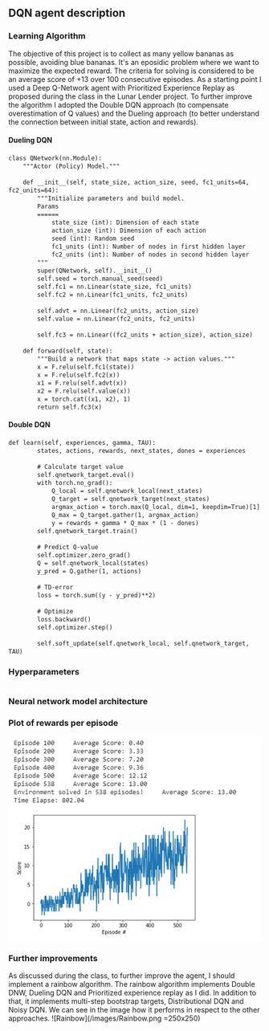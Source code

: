 ## DQN agent description

### Learning Algorithm
The objective of this project is to collect as many yellow bananas as possible, avoiding blue bananas. It's an eposidic problem where we want to maximize the expected reward.  The criteria for solving is considered to be an average score of +13 over 100 consecutive episodes.
As a starting point I used a Deep Q-Network agent with Prioritized Experience Replay as proposed during the class in the Lunar Lender project. To further improve the algorithm I adopted the Double DQN approach (to compensate overestimation of Q values) and the Dueling approach (to better understand the connection between initial state, action and rewards).

#### Dueling DQN
```
class QNetwork(nn.Module):
    """Actor (Policy) Model."""

    def __init__(self, state_size, action_size, seed, fc1_units=64, fc2_units=64):
        """Initialize parameters and build model.
        Params
        ======
            state_size (int): Dimension of each state
            action_size (int): Dimension of each action
            seed (int): Random seed
            fc1_units (int): Number of nodes in first hidden layer
            fc2_units (int): Number of nodes in second hidden layer
        """
        super(QNetwork, self).__init__()
        self.seed = torch.manual_seed(seed)
        self.fc1 = nn.Linear(state_size, fc1_units)
        self.fc2 = nn.Linear(fc1_units, fc2_units)

        self.advt = nn.Linear(fc2_units, action_size)
        self.value = nn.Linear(fc2_units, fc2_units)
        
        self.fc3 = nn.Linear((fc2_units + action_size), action_size)

    def forward(self, state):
        """Build a network that maps state -> action values."""
        x = F.relu(self.fc1(state))
        x = F.relu(self.fc2(x))
        x1 = F.relu(self.advt(x))
        x2 = F.relu(self.value(x))
        x = torch.cat((x1, x2), 1)
        return self.fc3(x)
```

#### Double DQN
```
def learn(self, experiences, gamma, TAU):
        states, actions, rewards, next_states, dones = experiences

        # Calculate target value
        self.qnetwork_target.eval()
        with torch.no_grad():
            Q_local = self.qnetwork_local(next_states)
            Q_target = self.qnetwork_target(next_states)
            argmax_action = torch.max(Q_local, dim=1, keepdim=True)[1]
            Q_max = Q_target.gather(1, argmax_action)
            y = rewards + gamma * Q_max * (1 - dones)
        self.qnetwork_target.train()

        # Predict Q-value
        self.optimizer.zero_grad()
        Q = self.qnetwork_local(states)
        y_pred = Q.gather(1, actions)

        # TD-error
        loss = torch.sum((y - y_pred)**2)

        # Optimize
        loss.backward()
        self.optimizer.step()

        self.soft_update(self.qnetwork_local, self.qnetwork_target, TAU)  
```

### Hyperparameters
```

```
### Neural network model architecture

### Plot of rewards per episode
![Plot](/images/DQNagent.PNG)

### Further improvements
As discussed during the class, to further improve the agent, I should implement a rainbow algorithm. The rainbow algorithm implements Double DNW, Dueling DQN and Prioritized experience replay as I did. In addition to that, it implements multi-step bootstrap targets, Distributional DQN and Noisy DQN.
We can see in the image how it performs in respect to the other approaches.
![Rainbow](/images/Rainbow.png =250x250)
